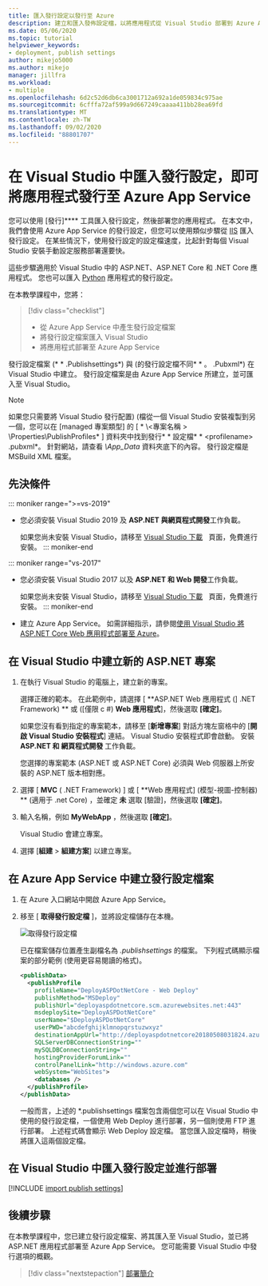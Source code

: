 ```yaml
---
title: 匯入發行設定以發行至 Azure
description: 建立和匯入發佈設定檔，以將應用程式從 Visual Studio 部署到 Azure App Service
ms.date: 05/06/2020
ms.topic: tutorial
helpviewer_keywords:
- deployment, publish settings
author: mikejo5000
ms.author: mikejo
manager: jillfra
ms.workload:
- multiple
ms.openlocfilehash: 6d2c52d6db6ca3001712a692a1de059834c975ae
ms.sourcegitcommit: 6cfffa72af599a9d667249caaaa411bb28ea69fd
ms.translationtype: MT
ms.contentlocale: zh-TW
ms.lasthandoff: 09/02/2020
ms.locfileid: "88801707"
---
```

# <a name="publish-an-application-to-azure-app-service-by-importing-publish-settings-in-visual-studio"></a>在 Visual Studio 中匯入發行設定，即可將應用程式發行至 Azure App Service

您可以使用 [發行]**** 工具匯入發行設定，然後部署您的應用程式。 在本文中，我們會使用 Azure App Service 的發行設定，但您可以使用類似步驟從 [IIS](../deployment/tutorial-import-publish-settings-iis.md) 匯入發行設定。 在某些情況下，使用發行設定的設定檔速度，比起針對每個 Visual Studio 安裝手動設定服務部署還要快。

這些步驟適用於 Visual Studio 中的 ASP.NET、ASP.NET Core 和 .NET Core 應用程式。 您也可以匯入 [Python](../python/publishing-python-web-applications-to-azure-from-visual-studio.md) 應用程式的發行設定。

在本教學課程中，您將：

> [!div class="checklist"]
> * 從 Azure App Service 中產生發行設定檔案
> * 將發行設定檔案匯入 Visual Studio
> * 將應用程式部署至 Azure App Service

發行設定檔案 (* \* .Publishsettings*) 與 (的發行設定檔不同* \* 。 .Pubxml*) 在 Visual Studio 中建立。 發行設定檔案是由 Azure App Service 所建立，並可匯入至 Visual Studio。

> [!NOTE]
> 如果您只需要將 Visual Studio 發行配置)  (檔從一個 Visual Studio 安裝複製到另一個，您可以在 [managed 專案類型] 的 [ * \\<專案名稱 \> \Properties\PublishProfiles* ] 資料夾中找到發行* \* 設定檔* * \<profilename\> .pubxml*。 針對網站，請查看 *\App_Data* 資料夾底下的內容。 發行設定檔是 MSBuild XML 檔案。

## <a name="prerequisites"></a>先決條件

::: moniker range=">=vs-2019"

* 您必須安裝 Visual Studio 2019 及 **ASP.NET 與網頁程式開發**工作負載。

    如果您尚未安裝 Visual Studio，請移至 [Visual Studio 下載](https://visualstudio.microsoft.com/downloads/)   頁面，免費進行安裝。
::: moniker-end

::: moniker range="vs-2017"

* 您必須安裝 Visual Studio 2017 以及 **ASP.NET 和 Web 開發**工作負載。

    如果您尚未安裝 Visual Studio，請移至 [Visual Studio 下載](https://visualstudio.microsoft.com/downloads/)   頁面，免費進行安裝。
::: moniker-end

* 建立 Azure App Service。 如需詳細指示，請參閱[使用 Visual Studio 將 ASP.NET Core Web 應用程式部署至 Azure](/aspnet/core/tutorials/publish-to-azure-webapp-using-vs)。

## <a name="create-a-new-aspnet-project-in-visual-studio"></a>在 Visual Studio 中建立新的 ASP.NET 專案

1. 在執行 Visual Studio 的電腦上，建立新的專案。

    選擇正確的範本。 在此範例中，請選擇 [ **ASP.NET Web 應用程式 (] .NET Framework) ** 或 ([僅限 c #) **Web 應用程式**]，然後選取 **[確定]**。

    如果您沒有看到指定的專案範本，請移至 [**新增專案**] 對話方塊左窗格中的 [**開啟 Visual Studio 安裝程式**] 連結。 Visual Studio 安裝程式即會啟動。 安裝 **ASP.NET 和 網頁程式開發** 工作負載。

    您選擇的專案範本 (ASP.NET 或 ASP.NET Core) 必須與 Web 伺服器上所安裝的 ASP.NET 版本相對應。

1. 選擇 [ **MVC** ( .NET Framework) ] 或 [ **Web 應用程式] (模型-視圖-控制器) ** (適用于 .net Core) ，並確定 **未** 選取 [驗證]，然後選取 **[確定]**。

1. 輸入名稱，例如 **MyWebApp** ，然後選取 **[確定]**。

    Visual Studio 會建立專案。

1. 選擇 [**組建**  >  **組建方案**] 以建立專案。

## <a name="create-the-publish-settings-file-in-azure-app-service"></a>在 Azure App Service 中建立發行設定檔案

1. 在 Azure 入口網站中開啟 Azure App Service。

1. 移至 [ **取得發行設定檔** ]，並將設定檔儲存在本機。

    ![取得發行設定檔](../deployment/media/tutorial-azure-app-service-get-publish-profile.png)

    已在檔案儲存位置產生副檔名為 *.publishsettings* 的檔案。 下列程式碼顯示檔案的部分範例 (使用更容易閱讀的格式)。

    ```xml
    <publishData>
      <publishProfile
        profileName="DeployASPDotNetCore - Web Deploy"
        publishMethod="MSDeploy"
        publishUrl="deployaspdotnetcore.scm.azurewebsites.net:443"
        msdeploySite="DeployASPDotNetCore"
        userName="$DeployASPDotNetCore"
        userPWD="abcdefghijklmnopqrstuzwxyz"
        destinationAppUrl="http://deployaspdotnetcore20180508031824.azurewebsites.net"
        SQLServerDBConnectionString=""
        mySQLDBConnectionString=""
        hostingProviderForumLink=""
        controlPanelLink="http://windows.azure.com"
        webSystem="WebSites">
        <databases />
      </publishProfile>
    </publishData>
    ```

    一般而言，上述的 *.publishsettings 檔案包含兩個您可以在 Visual Studio 中使用的發行設定檔，一個使用 Web Deploy 進行部署，另一個則使用 FTP 進行部署。 上述程式碼會顯示 Web Deploy 設定檔。 當您匯入設定檔時，稍後將匯入這兩個設定檔。

## <a name="import-the-publish-settings-in-visual-studio-and-deploy"></a>在 Visual Studio 中匯入發行設定並進行部署

[!INCLUDE [import publish settings](../deployment/includes/import-publish-settings-vs.md)]

## <a name="next-steps"></a>後續步驟

在本教學課程中，您已建立發行設定檔案、將其匯入至 Visual Studio，並已將 ASP.NET 應用程式部署至 Azure App Service。 您可能需要 Visual Studio 中發行選項的概觀。

> [!div class="nextstepaction"]
> [部署簡介](../deployment/deploying-applications-services-and-components.md)

